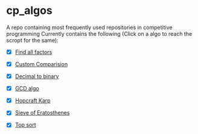 # cp_algos
A repo containing most frequently used repositories in competitive programming
Currently contains the following (Click on a algo to reach the scropt for the same):

* [x] [Find all factors](all_factors.cpp)

* [x] [Custom Comparision](custom_compare.txt)

* [x] [Decimal to binary](dec_to_binary.cpp)

* [x] [GCD algo](gcd.cpp)

* [x] [Hopcraft Karp](hopcroft_karp)

* [x] [Sieve of Eratosthenes](sieve.cpp)

* [x] [Top sort](top_sort.cpp)
